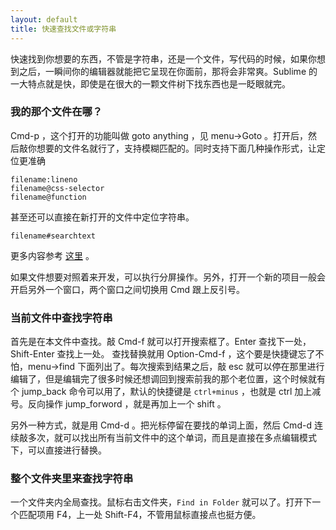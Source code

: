 ```yaml
---
layout: default
title: 快速查找文件或字符串
---
```


快速找到你想要的东西，不管是字符串，还是一个文件，写代码的时候，如果你想到之后，一瞬间你的编辑器就能把它呈现在你面前，那将会非常爽。Sublime 的一大特点就是快，即使是在很大的一颗文件树下找东西也是一眨眼就完。

### 我的那个文件在哪？

Cmd-p ，这个打开的功能叫做 goto anything ，见 menu->Goto 。打开后，然后敲你想要的文件名就行了，支持模糊匹配的。同时支持下面几种操作形式，让定位更准确

    filename:lineno
    filename@css-selector
    filename@function

甚至还可以直接在新打开的文件中定位字符串。

    filename#searchtext

更多内容参考 [这里](http://sublime-text-unofficial-documentation.readthedocs.org/en/latest/file_management/file_management.html) 。

如果文件想要对照着来开发，可以执行分屏操作。另外，打开一个新的项目一般会开启另外一个窗口，两个窗口之间切换用 Cmd 跟上反引号。

### 当前文件中查找字符串
首先是在本文件中查找。敲 Cmd-f 就可以打开搜索框了。Enter 查找下一处，Shift-Enter 查找上一处。
查找替换就用 Option-Cmd-f ，这个要是快捷键忘了不怕，menu->find 下面列出了。每次搜索到结果之后，敲 esc 就可以停在那里进行编辑了，但是编辑完了很多时候还想调回到搜索前我的那个老位置，这个时候就有个 jump_back 命令可以用了，默认的快捷键是 `ctrl+minus` ，也就是 ctrl 加上减号。反向操作 jump_forword ，就是再加上一个 shift 。

另外一种方式，就是用 Cmd-d 。把光标停留在要找的单词上面，然后 Cmd-d 连续敲多次，就可以找出所有当前文件中的这个单词，而且是直接在多点编辑模式下，可以直接进行替换。

### 整个文件夹里来查找字符串
一个文件夹内全局查找。鼠标右击文件夹，`Find in Folder` 就可以了。打开下一个匹配项用 F4，上一处 Shift-F4，不管用鼠标直接点也挺方便。



